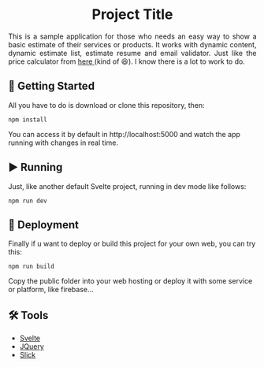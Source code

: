 

<h1 align="center">Project Title</h1>

<!--div align="center">

[![Status](https://img. /badge/status-active-success.svg)]()
[![GitHub Issues](https://img.shields.io/github/issues/kylelobo/The-Documentation-Compendium.svg)](https://github.com/kylelobo/The-Documentation-Compendium/issues)
[![GitHub Pull Requests](https://img.shields.io/github/issues-pr/kylelobo/The-Documentation-Compendium.svg)](https://github.com/kylelobo/The-Documentation-Compendium/pulls)
[![License](https://img.shields.io/badge/license-MIT-blue.svg)](/LICENSE)

</div-->

<p align="justify"> This is a sample application for those who needs an easy way to show a basic estimate of their services or products. It works with dynamic content, dynamic estimate list, estimate resume and email validator. Just like the price calculator from <a href="https://cloud.google.com/products/calculator">here </a> (kind of 😆). I know there is a lot to work to do.
    <br> 
</p>

## 🚥 Getting Started <a name = "getting_started"></a>

All you have to do is download or clone this repository, then:


```
npm install
```
You can access it by default in http://localhost:5000 and watch the app running with changes in real time.

## ▶️ Running <a name = "running"></a>

Just, like another default Svelte project, running in dev mode like follows:

```
npm run dev
```

## 🚀 Deployment <a name = "deployment"></a>

Finally if u want to deploy or build this project for your own web, you can try this:
```
npm run build
```
Copy the public folder into your web hosting or deploy it with some service or platform, like firebase...


## 🛠️ Tools <a name = "tools"></a>
<ul>
    <li><a href="https://svelte.dev/">Svelte</a></li>
    <li><a href="https://jquery.com/">JQuery</a></li>
    <li><a href="https://kenwheeler.github.io/slick/">Slick</a></li>
</ul>